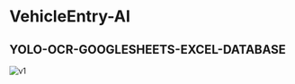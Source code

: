 # VehicleEntry-AI

## YOLO-OCR-GOOGLESHEETS-EXCEL-DATABASE

![v1](https://github.com/user-attachments/assets/98769fe3-24b2-4f4d-a012-6dd6da6165f2)
